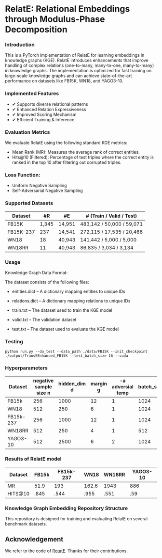 # RelatE: Relational Embeddings through Modulus-Phase Decomposition

### Introduction
This is a PyTorch implementation of RelatE for learning embeddings in knowledge graphs (KGE). RelatE introduces enhancements that improve handling of complex relations (one-to-many, many-to-one, many-to-many) in knowledge graphs. The implementation is optimized for fast training on large-scale knowledge graphs and can achieve state-of-the-art performance on datasets like FB15K, WN18, and YAGO3-10.

### Implemented Features
- ✔ Supports diverse relational patterns
- ✔ Enhanced Relation Expressiveness
- ✔ Improved Scoring Mechanism
- ✔ Efficient Training & Inference


### Evaluation Metrics
We evaluate RelatE using the following standard KGE metrics:
- Mean Rank (MR): Measures the average rank of correct entities.
- Hits@10 (Filtered): Percentage of test triples where the correct entity is ranked in the top 10 after filtering out corrupted triples.

### Loss Function:
- Uniform Negative Sampling
- Self-Adversarial Negative Sampling

### Supported Datasets
| Dataset   | #R   | #E    | # (Train / Valid / Test)          |
|-----------|------|-------|-----------------------------------|
| FB15K     | 1,345|14,951 | 483,142 / 50,000 / 59,071         |
| FB15K-237 | 237  |14,541 | 272,115 / 17,535 / 20,466         |
| WN18      | 18   |40,943 | 141,442 / 5,000 / 5,000           |
| WN18RR    | 11   |40,943 | 86,835 / 3,034 / 3,134            |

### Usage

Knowledge Graph Data Format:

The dataset consists of the following files:

- entities.dict – A dictionary mapping entities to unique IDs

- relations.dict – A dictionary mapping relations to unique IDs

- train.txt – The dataset used to train the KGE model

- valid.txt – The validation dataset 

- test.txt – The dataset used to evaluate the KGE model


### Testing
```plaintext
python run.py --do_test --data_path ./data/FB15K --init_checkpoint ./output/TransEEnhanced_FB15K --test_batch_size 16 --cuda
```
### Hyperparameters
| Dataset | negative sample size n  | hidden_dim d | margin g | -a adversial temp | batch_size | mw | pw | learning rate | steps |
|-------------|-------------|-------------|-------------|-------------|-------------|-------------|-------------|-------------|-------------|
| FB15k | 256 | 1000 | 12 | 1 | 1024 | 4 | 1.5 | 0.0001 | 100k |
| WN18  | 512 | 250 | 6 | 1 | 1024 | 3.5 | 1.5 | 0.0005 | 80k |
| FB15k-237  | 256 | 1000 | 12 | 1 | 1024 | 3.5 | 1 | 0.00005 | 120k |
| WN18RR  | 512 | 250 | 4 | 1 | 512 | 3.5 | 1.5 | 0.0005 | 100k |
| YAGO3-10   | 512 | 2500 | 6 | 2 | 1024 | 5.5 | 2.5 | 0.0005 | 80k |

### Results of RelatE model
| Dataset | FB15k | FB15k-237 | WN18 | WN18RR | YAGO3-10 |
|-------------|-------------|-------------|-------------|-------------|-------------|
| MR | 51.9 | 193 | 162.6 | 1943 | 886 |
| HITS@10 | .845 | .544 | .955 | .551 | .59 |

### Knowledge Graph Embedding Repository Structure

This repository is designed for training and evaluating RelatE on several benchmark datasets.


## Acknowledgement
We refer to the code of [RotatE](https://github.com/DeepGraphLearning/KnowledgeGraphEmbedding). Thanks for their contributions.

